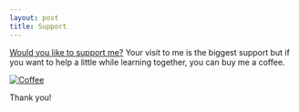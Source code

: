 ```yaml
---
layout: post
title: Support
---
```


[Would you like to support me?](www.buymeacoffee.com/umutkedik)
Your visit to me is the biggest support but if you want to help a little while learning together, you can buy me a coffee.

[![Coffee](https://i.pinimg.com/originals/33/ba/ab/33baab54b7b902ca35ea558c6165b5b1.gif)](www.buymeacoffee.com/umutkedik)

Thank you!
